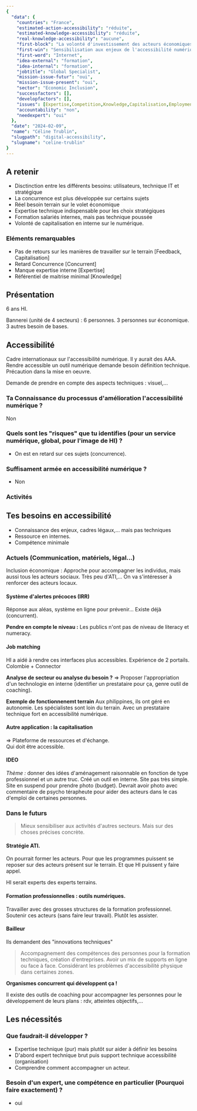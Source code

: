 ```yaml
---
{
  "data": {
    "countries": "France",
    "estimated-action-accessibility": "réduite",
    "estimated-knowledge-accessibility": "réduite",
    "real-knowledge-accessibility": "aucune",
    "first-block": "La volonté d'investissement des acteurs économiques",
    "first-win": "Sensibilisation aux enjeux de l'accessibilité numérique et du marché potentiel que représentent les personnes handicapées",
    "first-word": "Internet",
    "idea-external": "formation",
    "idea-internal": "formation",
    "jobtitle": "Global Specialist",
    "mission-issue-futur": "oui",
    "mission-issue-present": "oui",
    "sector": "Economic Inclusion",
    "successfactors": [],
    "developfactors": [],
    "issues": [Expertise,Competition,Knowledge,Capitalisation,Employment],
    "accountability": "non",
    "needexpert": "oui"
  },
  "date": "2024-02-09",
  "name": "Céline Trublin",
  "slugpath": "digital-accessibility",
  "slugname": "celine-trublin"
}
---
```


## A retenir
 
  - Disctinction entre les différents besoins: utilisateurs, technique IT et stratégique
  - La concurrence est plus développée sur certains sujets
  - Réel besoin terrain sur le volet économique
  - Expertise technique indispensable pour les choix stratégiques
  - Formation salariés internes, mais pas technique poussée
  - Volonté de capitalisation en interne sur le numérique.

### Eléments remarquables
 
 - Pas de retours sur les manières de travailler sur le terrain [Feedback, Capitalisation]
 - Retard Concurrence [Concurrent]
 - Manque expertise interne [Expertise]
 - Référentiel de maitrise minimal [Knowledge]
 
## Présentation

6 ans HI. 

Bannerei (unité de 4 secteurs) : 6 personnes. 3 personnes sur économique. 3 autres besoin de bases.

## Accessibilité

Cadre internationaux sur l'accessibilité numérique. Il y aurait des AAA. 
Rendre accessible un outil numérique demande besoin définition technique.
Précaution dans la mise en oeuvre. 

Demande de prendre en compte des aspects techniques : visuel,... 

### Ta Connaissance du processus d'amélioration l'accessibilité numérique ?

Non

### Quels sont les "risques" que tu identifies (pour un service numérique, global, pour l'image de HI) ?

 -  On est en retard sur ces sujets (concurrence).

### Suffisament armée en accessibilité numérique ?

 - Non

### Activités


## Tes besoins en accessibilité

 - Connaissance des enjeux, cadres légaux,... mais pas techniques
 - Ressource en internes.
 - Compétence minimale

### Actuels (Communication, matériels, légal...)

Inclusion économique : Approche pour accompagner les individus, mais aussi tous les acteurs sociaux.
Très peu d'ATI,... On va s'intéresser à renforcer des acteurs locaux.

#### Système d'alertes précoces (IRR)
Réponse aux aléas, système en ligne pour prévenir... 
Existe déjà (concurrent).

**Pendre en compte le niveau :** Les publics n'ont pas de niveau de literacy et numeracy.

#### Job matching
HI a aidé à rendre ces interfaces plus accessibles. Expérience de 2 portails. Colombie + Connector


**Analyse de secteur ou analyse du besoin ?**
=> Proposer l'appropriation d'un technologie en interne (identifier un prestataire pour ça, genre outil de coaching).

**Exemple de fonctionnenemt terrain**
Aux philippines, ils ont géré en autonomie. Les spécialistes sont loin du terrain.
Avec un prestataire technique fort en accessibilité numérique.

#### Autre application : la capitalisation 
=> Plateforme de ressources et d'échange.  
Qui doit être accessible.

#### IDEO 
*Thème :* donner des idées d'aménagement raisonnable en fonction de type professionnel et un autre truc.
Créé un outil en interne. 
Site pas très simple. Site en suspend pour prendre photo (budget).
Devrait avoir photo avec commentaire de psycho térapheute pour aider des acteurs dans le cas d'emploi de certaines personnes.

### Dans le futurs

> Mieux sensibiliser aux activités d'autres secteurs. Mais sur des choses précises concrète.

#### Stratégie ATI.
On pourrait former les acteurs. Pour que les programmes puissent se reposer sur des acteurs présent sur le terrain.
Et que HI puissent y faire appel.

HI serait experts des experts terrains.

#### Formation professionnelles : outils numériques.  
Travailler avec des grosses structures de la formation professionnel. Soutenir ces acteurs (sans faire leur travail). Plutôt les assister.

#### Bailleur 

Ils demandent des "innovations techniques"

> Accompagnement des compétences des personnes pour la formation techniques, création d'entreprises. Avoir un mix de supports en ligne ou face à face. Considérant les problèmes d'accessibilité physique dans certaines zones.

**Organismes concurrent qui développent ça !**

Il existe des outils de coaching pour accompagner les personnes pour le développement de leurs plans : rdv, atteintes objectifs,...

## Les nécessités

### Que faudrait-il développer ?
 
 - Expertise technique (pur) mais plutôt sur aider à définir les besoins
 - D'abord expert technique brut puis support technique accessibilité (organisation)
 - Comprendre comment accompagner un acteur.

### Besoin d'un expert, une compétence en particulier (Pourquoi faire exactement) ?

 - oui

 